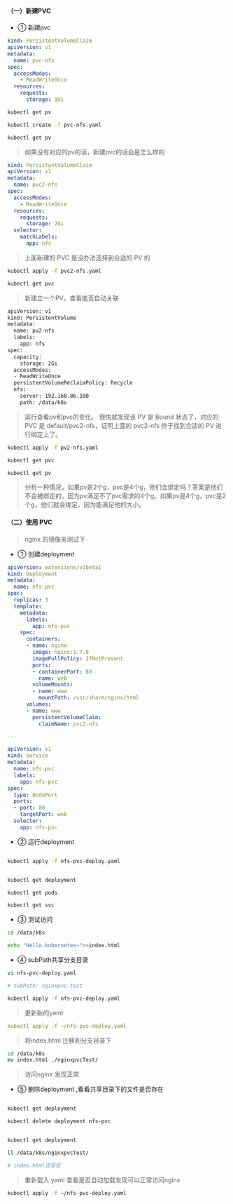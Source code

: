 

#### （一）新建PVC


* ① 新建pvc

``` yml
kind: PersistentVolumeClaim
apiVersion: v1
metadata:
  name: pvc-nfs
spec:
  accessModes:
    - ReadWriteOnce
  resources:
    requests:
      storage: 1Gi
```




``` bash
kubectl get pv

kubectl create -f pvc-nfs.yaml

kubectl get pv
```




>  如果没有对应的pv的话，新建pvc的话会是怎么样的

``` yml
kind: PersistentVolumeClaim
apiVersion: v1
metadata:
  name: pvc2-nfs
spec:
  accessModes:
    - ReadWriteOnce
  resources:
    requests:
      storage: 2Gi
  selector:
    matchLabels:
      app: nfs
```

> 上面新建的 PVC 是没办法选择到合适的 PV 的

``` bash
kubectl apply -f pvc2-nfs.yaml 

kubectl get pvc
```




> 新建立一个PV，查看能否自动关联

``` bash
apiVersion: v1
kind: PersistentVolume
metadata:
  name: pv2-nfs
  labels:
    app: nfs
spec:
  capacity:
    storage: 2Gi
  accessModes:
  - ReadWriteOnce
  persistentVolumeReclaimPolicy: Recycle
  nfs:
    server: 192.168.86.100
    path: /data/k8s
```




> 运行查看pv和pvc的变化。
> 很快就发现该 PV 是 Bound 状态了，对应的 PVC 是 default/pvc2-nfs，证明上面的 pvc2-nfs 终于找到合适的 PV 进行绑定上了。

``` bash
kubectl apply -f pv2-nfs.yaml  

kubectl get pvc

kubectl get pv
```





>  分析一种情况，如果pv是2个g，pvc是4个g，他们会绑定吗？答案是他们不会被绑定的，因为pv满足不了pvc需求的4个g。如果pv是4个g，pvc是2个g，他们就会绑定，因为能满足他的大小。


#### （二）使用 PVC
>  nginx 的镜像来测试下

* ① 创建deployment

``` yml
apiVersion: extensions/v1beta1
kind: Deployment
metadata:
  name: nfs-pvc
spec:
  replicas: 3
  template:
    metadata:
      labels:
        app: nfs-pvc
    spec:
      containers:
      - name: nginx
        image: nginx:1.7.8
        imagePullPolicy: IfNotPresent
        ports:
        - containerPort: 80
          name: web
        volumeMounts:
        - name: www
          mountPath: /usr/share/nginx/html
      volumes:
      - name: www
        persistentVolumeClaim:
          claimName: pvc2-nfs

---

apiVersion: v1
kind: Service
metadata:
  name: nfs-pvc
  labels:
    app: nfs-pvc
spec:
  type: NodePort
  ports:
  - port: 80
    targetPort: web
  selector:
    app: nfs-pvc
```



* ② 运行deployment

``` bash

kubectl apply -f nfs-pvc-deploy.yaml
```





``` bash

kubectl get deployment

```


``` bash
kubectl get pods

kubectl get svc
```



* ③ 测试访问

``` bash
cd /data/k8s

echo "Hello.kubernetes~">>index.html

```



* ④ subPath共享分支目录


``` bash
vi nfs-pvc-deploy.yaml

# subPath: nginxpvc-test
```




``` bash
kubectl apply -f nfs-pvc-deploy.yaml
```

> 更新新的yaml

``` yml
kubectl apply -f ~/nfs-pvc-deploy.yaml
```



> 将index.html 迁移到分支目录下

``` bash
cd /data/k8s
mv index.html ./nginxpvcTest/
```

> 访问nginx 发现正常




* ⑤ 删除deployment ,看看共享目录下的文件是否存在

``` bash

kubectl get deployment

kubectl delete deployment nfs-pvc


kubectl get deployment

ll /data/k8s/nginxpvcTest/

# index.html还存在

```




> 重新载入 yaml 查看是否自动加载发现可以正常访问nginx

``` bash
kubectl apply -f ~/nfs-pvc-deploy.yaml
```

